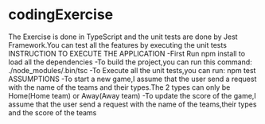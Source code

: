 # codingExercise
The Exercise is done in TypeScript and the unit tests are done by Jest Framework.You can test all the features by executing the unit tests
INSTRUCTION TO EXECUTE THE APPLICATION
    -First Run npm install to load all the dependencies
    -To build the project,you can run this command: ./node_modules/.bin/tsc 
    -To Execute all the unit tests,you can run: npm test
ASSUMPTIONS
     -To start a new game,I assume that the user send a request with the name of the teams and their types.The 2 types can only be Home(Home team) or Away(Away team)
     -To update the score of the game,I assume that the user send a request with the name of the teams,their types and the score of the teams
